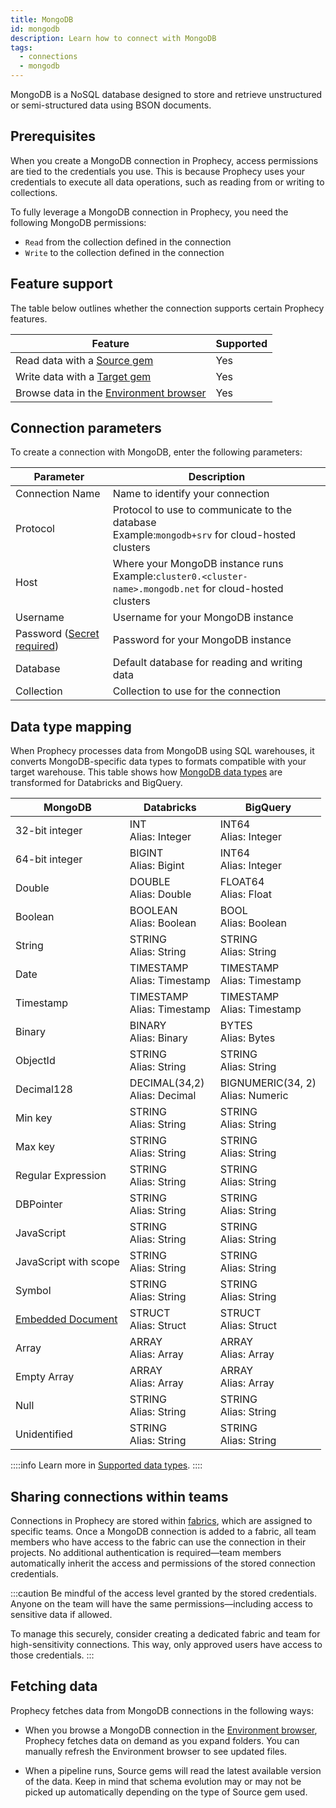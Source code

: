 ```yaml
---
title: MongoDB
id: mongodb
description: Learn how to connect with MongoDB
tags:
  - connections
  - mongodb
---
```


MongoDB is a NoSQL database designed to store and retrieve unstructured or semi-structured data using BSON documents.

## Prerequisites

When you create a MongoDB connection in Prophecy, access permissions are tied to the credentials you use. This is because Prophecy uses your credentials to execute all data operations, such as reading from or writing to collections.

To fully leverage a MongoDB connection in Prophecy, you need the following MongoDB permissions:

- `Read` from the collection defined in the connection
- `Write` to the collection defined in the connection

## Feature support

The table below outlines whether the connection supports certain Prophecy features.

| Feature                                                                    | Supported |
| -------------------------------------------------------------------------- | --------- |
| Read data with a [Source gem](/analysts/source-target)                     | Yes       |
| Write data with a [Target gem](/analysts/source-target)                    | Yes       |
| Browse data in the [Environment browser](/analysts/project-editor#sidebar) | Yes       |

## Connection parameters

To create a connection with MongoDB, enter the following parameters:

| Parameter                                                            | Description                                                                                                  |
| -------------------------------------------------------------------- | ------------------------------------------------------------------------------------------------------------ |
| Connection Name                                                      | Name to identify your connection                                                                             |
| Protocol                                                             | Protocol to use to communicate to the database<br/>Example:`mongodb+srv` for cloud-hosted clusters           |
| Host                                                                 | Where your MongoDB instance runs<br/>Example:`cluster0.<cluster-name>.mongodb.net` for cloud-hosted clusters |
| Username                                                             | Username for your MongoDB instance                                                                           |
| Password ([Secret required](docs/administration/secrets/secrets.md)) | Password for your MongoDB instance                                                                           |
| Database                                                             | Default database for reading and writing data                                                                |
| Collection                                                           | Collection to use for the connection                                                                         |

## Data type mapping

When Prophecy processes data from MongoDB using SQL warehouses, it converts MongoDB-specific data types to formats compatible with your target warehouse. This table shows how [MongoDB data types](https://www.mongodb.com/docs/manual/reference/bson-types/) are transformed for Databricks and BigQuery.

| MongoDB                                                                                     | Databricks                       | BigQuery                             |
| ------------------------------------------------------------------------------------------- | -------------------------------- | ------------------------------------ |
| 32-bit integer                                                                              | INT<br/>Alias: Integer           | INT64<br/>Alias: Integer             |
| 64-bit integer                                                                              | BIGINT<br/>Alias: Bigint         | INT64<br/>Alias: Integer             |
| Double                                                                                      | DOUBLE<br/>Alias: Double         | FLOAT64<br/>Alias: Float             |
| Boolean                                                                                     | BOOLEAN<br/>Alias: Boolean       | BOOL<br/>Alias: Boolean              |
| String                                                                                      | STRING<br/>Alias: String         | STRING<br/>Alias: String             |
| Date                                                                                        | TIMESTAMP<br/>Alias: Timestamp   | TIMESTAMP<br/>Alias: Timestamp       |
| Timestamp                                                                                   | TIMESTAMP<br/>Alias: Timestamp   | TIMESTAMP<br/>Alias: Timestamp       |
| Binary                                                                                      | BINARY<br/>Alias: Binary         | BYTES<br/>Alias: Bytes               |
| ObjectId                                                                                    | STRING<br/>Alias: String         | STRING<br/>Alias: String             |
| Decimal128                                                                                  | DECIMAL(34,2)<br/>Alias: Decimal | BIGNUMERIC(34, 2)<br/>Alias: Numeric |
| Min key                                                                                     | STRING<br/>Alias: String         | STRING<br/>Alias: String             |
| Max key                                                                                     | STRING<br/>Alias: String         | STRING<br/>Alias: String             |
| Regular Expression                                                                          | STRING<br/>Alias: String         | STRING<br/>Alias: String             |
| DBPointer                                                                                   | STRING<br/>Alias: String         | STRING<br/>Alias: String             |
| JavaScript                                                                                  | STRING<br/>Alias: String         | STRING<br/>Alias: String             |
| JavaScript with scope                                                                       | STRING<br/>Alias: String         | STRING<br/>Alias: String             |
| Symbol                                                                                      | STRING<br/>Alias: String         | STRING<br/>Alias: String             |
| [Embedded Document](https://www.mongodb.com/docs/manual/tutorial/query-embedded-documents/) | STRUCT<br/>Alias: Struct         | STRUCT<br/>Alias: Struct             |
| Array                                                                                       | ARRAY<br/>Alias: Array           | ARRAY<br/>Alias: Array               |
| Empty Array                                                                                 | ARRAY<br/>Alias: Array           | ARRAY<br/>Alias: Array               |
| Null                                                                                        | STRING<br/>Alias: String         | STRING<br/>Alias: String             |
| Unidentified                                                                                | STRING<br/>Alias: String         | STRING<br/>Alias: String             |

::::info
Learn more in [Supported data types](/analysts/data-types).
::::

## Sharing connections within teams

Connections in Prophecy are stored within [fabrics](docs/administration/fabrics/prophecy-fabrics/prophecy-fabrics.md), which are assigned to specific teams. Once a MongoDB connection is added to a fabric, all team members who have access to the fabric can use the connection in their projects. No additional authentication is required—team members automatically inherit the access and permissions of the stored connection credentials.

:::caution
Be mindful of the access level granted by the stored credentials. Anyone on the team will have the same permissions—including access to sensitive data if allowed.

To manage this securely, consider creating a dedicated fabric and team for high-sensitivity connections. This way, only approved users have access to those credentials.
:::

## Fetching data

Prophecy fetches data from MongoDB connections in the following ways:

- When you browse a MongoDB connection in the [Environment browser](/analysts/pipelines), Prophecy fetches data on demand as you expand folders. You can manually refresh the Environment browser to see updated files.

- When a pipeline runs, Source gems will read the latest available version of the data. Keep in mind that schema evolution may or may not be picked up automatically depending on the type of Source gem used.
